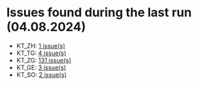 # Issues found during the last run (04.08.2024)

- KT_ZH: [1 issue(s)](tools/KT_ZH_errors.csv)
- KT_TG: [4 issue(s)](tools/KT_TG_errors.csv)
- KT_ZG: [131 issue(s)](tools/KT_ZG_errors.csv)
- KT_GE: [3 issue(s)](tools/KT_GE_errors.csv)
- KT_SO: [2 issue(s)](tools/KT_SO_errors.csv)
